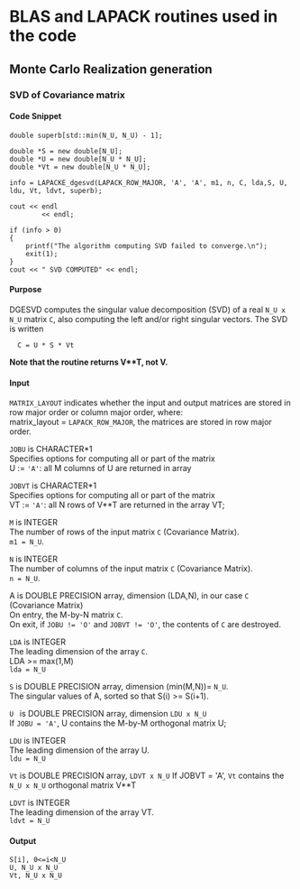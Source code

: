 # BLAS and LAPACK routines used in the code 

## Monte Carlo Realization generation
### SVD of Covariance matrix 
#### Code Snippet

```MKL_INT m1 = N_U, n = N_U, lda = N_U, ldu = N_U, ldvt = N_U, info;
double superb[std::min(N_U, N_U) - 1];

double *S = new double[N_U];
double *U = new double[N_U * N_U];
double *Vt = new double[N_U * N_U];

info = LAPACKE_dgesvd(LAPACK_ROW_MAJOR, 'A', 'A', m1, n, C, lda,S, U, ldu, Vt, ldvt, superb);

cout << endl
        << endl;

if (info > 0)
{
    printf("The algorithm computing SVD failed to converge.\n");
    exit(1);
}
cout << " SVD COMPUTED" << endl;
```

#### Purpose
 DGESVD computes the singular value decomposition (SVD) of a real
 ```N_U x N_U``` matrix ```C```, also computing the left and/or right singular
 vectors. The SVD is written

      C = U * S * Vt



 __Note that the routine returns V**T, not V.__

#### Input
```MATRIX_LAYOUT```
indicates whether the input and output matrices are stored in row major order or column major order, where:\
matrix_layout = ```LAPACK_ROW_MAJOR```, the matrices are stored in row major order.

```JOBU``` is CHARACTER*1\
Specifies options for computing all or part of the matrix\
U := ```'A'```:  all M columns of U are returned in array

```JOBVT``` is CHARACTER*1 \
Specifies options for computing all or part of the matrix\
VT := ```'A'```:  all N rows of V**T are returned in the array VT;

```M``` is INTEGER \
The number of rows of the input matrix ```C``` (Covariance Matrix). \
```m1 = N_U```.

```N``` is INTEGER \
The number of columns of the input matrix  ```C``` (Covariance Matrix). \
```n = N_U```.

A is DOUBLE PRECISION array, dimension (LDA,N), in our case ```C``` (Covariance Matrix)\
On entry, the M-by-N matrix ```C```. \
On exit, 
if ```JOBU != 'O'``` and ```JOBVT != 'O'```, the contents of ```C```
are destroyed.

```LDA``` is INTEGER \
The leading dimension of the array ```C```. \
LDA >= max(1,M)\
```lda = N_U```

```S``` is DOUBLE PRECISION array, dimension (min(M,N))= ```N_U```.  
The singular values of A, sorted so that S(i) >= S(i+1).

```U ``` is DOUBLE PRECISION array, dimension ```LDU x N_U``` \
If ```JOBU = 'A'```, U contains the M-by-M orthogonal matrix U;

```LDU``` is INTEGER \
The leading dimension of the array U.\
```ldu = N_U```

	

```Vt``` is DOUBLE PRECISION array, ```LDVT x N_U```
If JOBVT = 'A', ```Vt``` contains the ```N_U x N_U``` orthogonal matrix V**T

```LDVT``` is INTEGER \
The leading dimension of the array VT. \
```ldvt = N_U```

#### Output
```S[i], 0<=i<N_U``` \
```U, N_U x N_U``` \
```Vt, N_U x N_U```